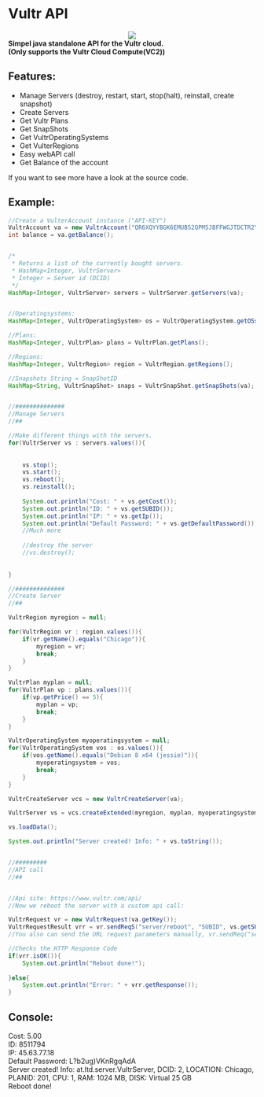 # Vultr API
<a href="http://www.vultr.com/?ref=7157195"><div style="text-align:center"><img src ="http://i.imgur.com/R88YrpU.png" /></div></a>
 **Simpel java standalone API for the Vultr cloud.**<br />
 **(Only supports the Vultr Cloud Compute(VC2))**
<br />
## Features:
-  Manage Servers (destroy, restart, start, stop(halt), reinstall, create snapshot)
-  Create Servers
-  Get Vultr Plans
-  Get SnapShots
-  Get VultrOperatingSystems
-  Get VulterRegions
-  Easy webAPI call 
-  Get Balance of the account

If you want to see more have a look at the source code.
## Example: 

~~~java	
//Create a VulterAccount instance ("API-KEY")
VultrAccount va = new VultrAccount("QR6XQYYBGK6EMUB52QPM5JBFFWGJTDCTR2YA");
int balance = va.getBalance();


/*
 * Returns a list of the currently bought servers. 
 * HashMap<Integer, VultrServer> 
 * Integer = Server id (DCID)
 */
HashMap<Integer, VultrServer> servers = VultrServer.getServers(va);


//Operatingsystems:
HashMap<Integer, VultrOperatingSystem> os = VultrOperatingSystem.getOSs();

//Plans:
HashMap<Integer, VultrPlan> plans = VultrPlan.getPlans();

//Regions:
HashMap<Integer, VultrRegion> region = VultrRegion.getRegions();

//Snapshots String = SnapShotID
HashMap<String, VultrSnapShot> snaps = VultrSnapShot.getSnapShots(va);


//##############
//Manage Servers
//##

//Make different things with the servers.
for(VultrServer vs : servers.values()){
	
	
	vs.stop();
	vs.start();
	vs.reboot();
	vs.reinstall();
	
	System.out.println("Cost: " + vs.getCost());
	System.out.println("ID: " + vs.getSUBID());
	System.out.println("IP: " + vs.getIp());
	System.out.println("Default Password: " + vs.getDefaultPassword());
	//Much more
	
	//destroy the server
	//vs.destroy();
	
	
}

//##############
//Create Server
//##

VultrRegion myregion = null;

for(VultrRegion vr : region.values()){
	if(vr.getName().equals("Chicago")){
		myregion = vr;
		break;
	}
}

VultrPlan myplan = null;
for(VultrPlan vp : plans.values()){
	if(vp.getPrice() == 5){
		myplan = vp;
		break;
	}
}

VultrOperatingSystem myoperatingsystem = null;
for(VultrOperatingSystem vos : os.values()){
	if(vos.getName().equals("Debian 8 x64 (jessie)")){
		myoperatingsystem = vos;
		break;
	}
}

VultrCreateServer vcs = new VultrCreateServer(va);

VultrServer vs = vcs.createExtended(myregion, myplan, myoperatingsystem, null, null, "Test", "host123");

vs.loadData();

System.out.println("Server created! Info: " + vs.toString());


//#########
//API call
//##


//Api site: https://www.vultr.com/api/
//Now we reboot the server with a custom api call:

VultrRequest vr = new VultrRequest(va.getKey());
VultrRequestResult vrr = vr.sendReqS("server/reboot", "SUBID", vs.getSUBID());
//You also can send the URL request parameters manually, vr.sendReq("server/reboot", "SUBID="+vs.getSUBID());

//Checks the HTTP Response Code
if(vrr.isOK()){
	System.out.println("Reboot done!");
	
}else{
	System.out.println("Error: " + vrr.getResponse());
}
~~~
    
    
## Console:

Cost: 5.00<br />
ID: 8511794<br />
IP: 45.63.77.18<br />
Default Password: L?b2ug)VKnRgqAdA<br />
Server created! Info: at.ltd.server.VultrServer, DCID: 2, LOCATION: Chicago, PLANID: 201, CPU: 1, RAM: 1024 MB, DISK: Virtual 25 GB<br />
Reboot done!
		

